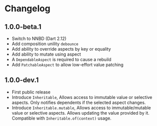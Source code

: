 # Changelog

## 1.0.0-beta.1

- Switch to NNBD (Dart 2.12)
- Add composition unility `debounce`
- Add ability to override aspects by key or equality
- Add ability to mutate using aspect
- A `DependableAspect` is required to cause a rebuild
- Add `PatchableAspect` to allow low-effort value patching

## 1.0.0-dev.1

- First public release
- Introduce `Inheritable`, Allows access to immutable value or selective
  aspects. Only notifies dependents if the selected aspect changes.
- Introduce `Inheritable.mutable`, Allows access to immutable/mutable value or
  selective aspects. Allows updating the value provided by it. Compatible with
  `Inheritable.of(context)` usage.
